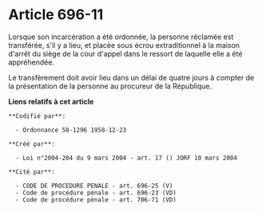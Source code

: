 # Article 696-11

Lorsque son incarcération a été ordonnée, la personne réclamée est transférée, s'il y a lieu, et placée sous écrou
extraditionnel à la maison d'arrêt du siège de la cour d'appel dans le ressort de laquelle elle a été appréhendée.

Le transfèrement doit avoir lieu dans un délai de quatre jours à compter de la présentation de la personne au procureur de la
République.

**Liens relatifs à cet article**

	**Codifié par**:

	  - Ordonnance 58-1296 1958-12-23

	**Créé par**:

	  - Loi n°2004-204 du 9 mars 2004 - art. 17 () JORF 10 mars 2004

	**Cité par**:

	  - CODE DE PROCEDURE PENALE - art. 696-25 (V)
	  - Code de procédure pénale - art. 696-23 (VD)
	  - Code de procédure pénale - art. 706-71 (VD)
